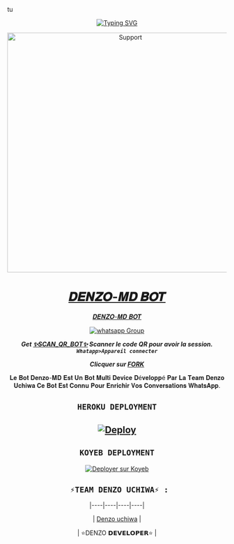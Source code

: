 tu<div align="center">
<a href="https://git.io/typing-svg"><img src="https://readme-typing-svg.demolab.com?font=Ribeye&size=50&pause=1000&color=F710B1&center=true&width=910&height=100&lines=Salut+Je+suis+𝑫𝑬𝑵𝒁𝑶-𝑴𝑫 𝑩𝑶𝑻;MULTI+DEVICE+WHATSAPP+BOT; CRÉÉ+PAR+✨DENZO Uchiwa✨;PUBLIC+BOT; DÉVELOPPÉ+PAR+LA+TEAM+DENZO." alt="Typing SVG" /></a>
</p>
<p align="center">
  <a href="https://chat.whatsapp.com/JFNXyoRTf4t6e9GTaM2Oe6">
    <img alt=Support height="550" src="https://i.imgur.com/nkroZCU.jpeg"> 
    </p>
<h1 align="center"> 𝑫𝑬𝑵𝒁𝑶-𝑴𝑫 𝑩𝑶𝑻
</h1>
<p align="center"> 𝑫𝑬𝑵𝒁𝑶-𝑴𝑫 𝑩𝑶𝑻
<p align="center">
 <a href="https://chat.whatsapp.com/JFNXyoRTf4t6e9GTaM2Oe6" target="_blank">
    <img alt="whatsapp Group" src="https://img.shields.io/badge/ Whatsapp Support Group -25D366?style=for-the-badge&logo=whatsapp&logoColor=white" />
 </a> 
  
***Get [✨SCAN_QR_BOT✨](https://replit.com/@Smith2023/DENZO-UCHIWA-3?v=1) Scanner le code QR pour avoir la session. `Whatapp>Appareil connecter`***


***Clicquer sur  [FORK](https://github.com/Denzo-MD/Denzo-MD/fork)***


𝐋𝐞 𝐁𝐨𝐭 𝐃𝐞𝐧𝐳𝐨-𝐌𝐃 𝐄𝐬𝐭 𝐔𝐧 𝐁𝐨𝐭 𝐌𝐮𝐥𝐭𝐢 𝐃𝐞𝐯𝐢𝐜𝐞 𝐃é𝐯𝐞𝐥𝐨𝐩𝐩é 𝐏𝐚𝐫 𝐋𝐚 𝐓𝐞𝐚𝐦 𝐃𝐞𝐧𝐳𝐨 𝐔𝐜𝐡𝐢𝐰𝐚 𝐂𝐞 𝐁𝐨𝐭 𝐄𝐬𝐭 𝐂𝐨𝐧𝐧𝐮 𝐏𝐨𝐮𝐫 𝐄𝐧𝐫𝐢𝐜𝐡𝐢𝐫 𝐕𝐨𝐬 𝐂𝐨𝐧𝐯𝐞𝐫𝐬𝐚𝐭𝐢𝐨𝐧𝐬 𝐖𝐡𝐚𝐭𝐬𝐀𝐩𝐩.


## ```HEROKU DEPLOYMENT```

[![Deploy](https://www.herokucdn.com/deploy/button.svg)](https://heroku.com/deploy?template=https://github.com/Denzo-MD/Denzo-MD-V3)
---------


## ```KOYEB DEPLOYMENT``` 


[![Deployer sur Koyeb](https://www.koyeb.com/static/images/deploy/button.svg)](https://app.koyeb.com/apps/deploy?type=git&repository=github.com/Denzo-MD/Denzo-MD-V3&branch=main&env[SESSION_ID]&env[OWNER_NUMBER]=2449354695268&env[MONGODB_URI]&&env[OWNER_NAME]=Denzo&env[KOYEB_API]&env[PREFIX]=.&env[ALIVE_IMG]=https://i.imgur.com/nkroZCU.jpeg&env[global_url]=instagram.com&env[FAKE_COUNTRY_CODE]=92&env[READ_MESSAGE]=false&env[DISABLE_PM]=false&env[WORKTYPE]=public&env[THEME]=Denzo-MD&env[PACK_INFO]=Denzo-MD;BY-Denzo&name=Denzo-MD-V3&env[KOYEB_NAME]=Denzo-MD&env[ANTILINK_VALUES]=chat.whatsapp.com&env[PORT]=8000)


## ``` ⚡TEAM DENZO UCHIWA⚡ :```

 

  <div align="center">

 

|----|----|----|----|

| [Denzo uchiwa](https://github.com/Denzo-MD) |

| ⭐DENZO 𝗗𝗘𝗩𝗘𝗟𝗢𝗣𝗘𝗥⭐ |

  
